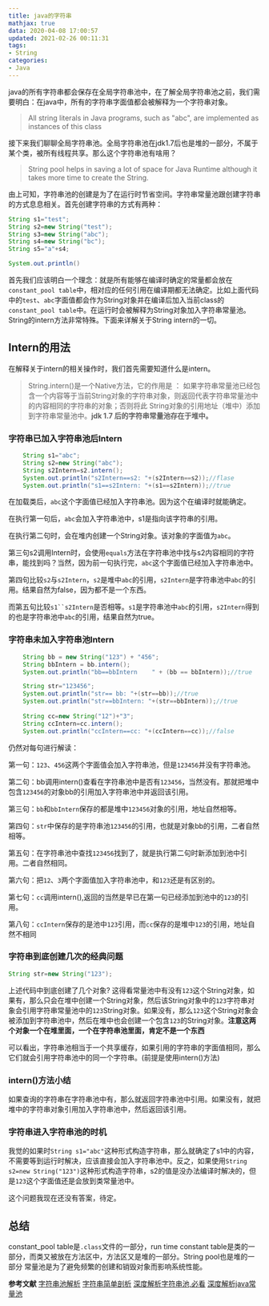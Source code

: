 ```yaml
---
title: java的字符串
mathjax: true
data: 2020-04-08 17:00:57
updated: 2021-02-26 00:11:31
tags:
- String
categories:
- Java
---
```


java的所有字符串都会保存在全局字符串池中，在了解全局字符串池之前，我们需要明白：在java中，所有的字符串字面值都会被解释为一个字符串对象。

> All string literals in Java programs, such as "abc", are implemented as instances of this class

接下来我们聊聊全局字符串池。全局字符串池在jdk1.7后也是堆的一部分，不属于某个类，被所有线程共享。那么这个字符串池有啥用？

> String pool helps in saving a lot of space for Java Runtime although it takes more time to create the String.

由上可知，字符串池的创建是为了在运行时节省空间。字符串常量池跟创建字符串的方式息息相关。首先创建字符串的方式有两种：

``` java
String s1="test";
String s2=new String("test");
String s3=new String("abc");
String s4=new String("bc");
String s5="a"+s4;

System.out.println()
```

首先我们应该明白一个理念：就是所有能够在编译时确定的常量都会放在`constant_pool table`中，相对应的任何引用在编译期都无法确定。比如上面代码中的`test`、`abc`字面值都会作为String对象并在编译后加入当前class的`constant_pool table`中。在运行时会被解释为String对象加入字符串常量池。String的intern方法非常特殊。下面来详解关于String intern的一切。

## Intern的用法

在解释关于intern的相关操作时，我们首先需要知道什么是intern。
> String.intern()是一个Native方法，它的作用是 ： 如果字符串常量池已经包含一个内容等于当前String对象的字符串对象，则返回代表字符串常量池中的内容相同的字符串的对象；否则将此 String对象的引用地址（堆中）添加到字符串常量池中。**jdk 1.7 后的字符串常量池存在于堆中。**

### 字符串已加入字符串池后Intern

``` java
    String s1="abc";
    String s2=new String("abc");
    String s2Intern=s2.intern();
    System.out.println("s2Intern==s2: "+(s2Intern==s2));//flase
    System.out.println("s1==s2Intern: "+(s1==s2Intern));//true
```

在加载类后，`abc`这个字面值已经加入字符串池。因为这个在编译时就能确定。

在执行第一句后，`abc`会加入字符串池中，s1是指向该字符串的引用。

在执行第二句时，会在堆内创建一个String对象。该对象的字面值为`abc`。

第三句s2调用Intern时，会使用`equals`方法在字符串池中找与s2内容相同的字符串，能找到吗？当然，因为前一句执行完，`abc`这个字面值已经加入字符串池中。

第四句比较`s2`与`s2Intern`，`s2`是堆中`abc`的引用，`s2Intern`是字符串池中`abc`的引用。结果自然为false，因为都不是一个东西。

而第五句比较`s1``s2Intern`是否相等。`s1`是字符串池中`abc`的引用，`s2Intern`得到的也是字符串池中`abc`的引用，结果自然为true。

### 字符串未加入字符串池Intern

``` java
    String bb = new String("123") + "456";
    String bbIntern = bb.intern();
    System.out.println("bb==bbIntern    " + (bb == bbIntern));//true

    String str="123456";
    System.out.println("str== bb: "+(str==bb));//true
    System.out.println("str==bbIntern: "+(str==bbIntern));//true
    
    String cc=new String("12")+"3";
    String ccIntern=cc.intern();
    System.out.println("ccIntern==cc: "+(ccIntern==cc));//false
```

仍然对每句进行解读：

第一句：`123`、`456`这两个字面值会加入字符串池，但是`123456`并没有字符串池。

第二句：bb调用intern()查看在字符串池中是否有`123456`，当然没有。那就把堆中包含`123456`的对象bb的引用加入字符串池中并返回该引用。

第三句：`bb`和`bbIntern`保存的都是堆中`123456`对象的引用，地址自然相等。

第四句：`str`中保存的是字符串池`123456`的引用，也就是对象bb的引用，二者自然相等。

第五句：在字符串池中查找`123456`找到了，就是执行第二句时新添加到池中引用。二者自然相同。

第六句：把`12`、`3`两个字面值加入字符串池中，和`123`还是有区别的。

第七句：`cc`调用intern(),返回的当然是早已在第一句已经添加到池中的`123`的引用。

第八句：`ccIntern`保存的是池中`123`引用，而`cc`保存的是堆中`123`的引用，地址自然不相同

### 字符串到底创建几次的经典问题

``` java
String str=new String("123");
```

上述代码中到底创建了几个对象?
这得看常量池中有没有`123`这个String对象，如果有，那么只会在堆中创建一个String对象，然后该String对象中的`123`字符串对象会引用字符串常量池中的`123`String对象。如果没有，那么`123`这个String对象会被添加到字符串池中，然后在堆中也会创建一个包含`123`的String对象。**注意这两个对象一个在堆里面，一个在字符串池里面，肯定不是一个东西**

可以看出，字符串池相当于一个共享缓存，如果引用的字符串的字面值相同，那么它们就会引用字符串池中的同一个字符串。(前提是使用intern()方法)

### intern()方法小结

如果查询的字符串在字符串池中有，那么就返回字符串池中引用。如果没有，就把堆中的字符串对象引用加入字符串池中，然后返回该引用。

### 字符串进入字符串池的时机

我觉的如果时`String s1="abc"`这种形式构造字符串，那么就确定了s1中的内容，不需要等到运行时解决，应该直接会加入字符串池中。反之，如果使用`String s2=new String("123")`这种形式构造字符串，s2的值是没办法编译时解决的，但是`123`这个字面值还是会放到类常量池中。

这个问题我现在还没有答案，待定。

## 总结

constant_pool table是`.class`文件的一部分，run time constant table是类的一部分，而类又被放在方法区中，方法区又是堆的一部分。String pool也是堆的一部分
常量池是为了避免频繁的创建和销毁对象而影响系统性能。

**参考文献**
<a href=https://www.journaldev.com/797/what-is-java-string-pool>字符串池解析</a>
<a href=https://examples.javacodegeeks.com/core-java/lang/string/java-string-pool-example/>字符串简单剖析</a>
<a href=https://juejin.im/entry/5a4ed02a51882573541c29d5>深度解析字符串池,必看</a>
<a href=https://cloud.tencent.com/developer/article/1450501>深度解析java常量池</a>